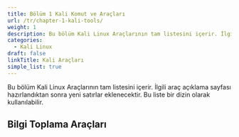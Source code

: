 ```yaml
---
title: Bölüm 1 Kali Komut ve Araçları
url: /tr/chapter-1-kali-tools/
weight: 1
description: Bu bölüm Kali Linux Araçlarının tam listesini içerir. İlgili araç açıklama sayfası hazırlandıktan sonra yeni satırlar eklenecektir.
categories:
  - Kali Linux
draft: false
linkTitle: Kali Araçları
simple_list: true
---
```


Bu bölüm Kali Linux Araçlarının tam listesini içerir. İlgili araç açıklama sayfası hazırlandıktan sonra yeni satırlar eklenecektir. Bu liste bir dizin olarak kullanılabilir.

## Bilgi Toplama Araçları

